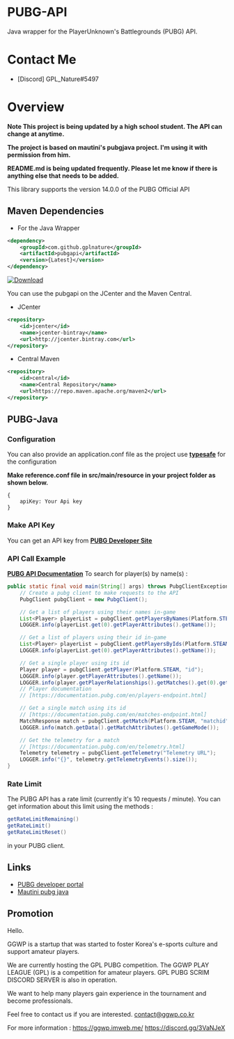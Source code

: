 # PUBG-API
Java wrapper for the PlayerUnknown's Battlegrounds (PUBG) API.

# Contact Me
- [Discord] GPL_Nature#5497

# Overview
**Note This project is being updated by a high school student. The API can change at anytime.**

**The project is based on mautini's pubgjava project. I'm using it with permission from him.**

**README.md is being updated frequently. Please let me know if there is anything else that needs to be added.**

This library supports the version 14.0.0 of the PUBG Official API

## Maven Dependencies

- For the Java Wrapper
```xml
<dependency>
    <groupId>com.github.gplnature</groupId>
    <artifactId>pubgapi</artifactId>
    <version>{Latest}</version>
</dependency>
```
[ ![Download](https://api.bintray.com/packages/gplnature/java-wrappers/pubgapi/images/download.svg) ](https://bintray.com/gplnature/java-wrappers/pubgapi/_latestVersion)

You can use the pubgapi on the JCenter and the Maven Central.

- JCenter
```xml
<repository>
    <id>jcenter</id>
    <name>jcenter-bintray</name>
    <url>http://jcenter.bintray.com</url>
</repository>
```
- Central Maven
```xml
<repository>
    <id>central</id>
    <name>Central Repository</name>
    <url>https://repo.maven.apache.org/maven2</url>
</repository>
```

## PUBG-Java

### Configuration
You can also provide an application.conf file as the project use **[typesafe](https://github.com/lightbend/config)** for the configuration

**Make reference.conf file in src/main/resource in your project folder as shown below.**
```
{
    apiKey: Your Api key
}
```
### Make API Key
You can get an API key from **[PUBG Developer Site](https://developer.playbattlegrounds.com/)**


### API Call Example
**[PUBG API Documentation](https://documentation.pubg.com/en/introduction.html)**
To search for player(s) by name(s) :
```java
public static final void main(String[] args) throws PubgClientException {
    // Create a pubg client to make requests to the API
    PubgClient pubgClient = new PubgClient();

    // Get a list of players using their names in-game
    List<Player> playerList = pubgClient.getPlayersByNames(Platform.STEAM, "name", "name2");
    LOGGER.info(playerList.get(0).getPlayerAttributes().getName());

    // Get a list of players using their id in-game
    List<Player> playerList = pubgClient.getPlayersByIds(Platform.STEAM, "id", "id2");
    LOGGER.info(playerList.get(0).getPlayerAttributes().getName());

    // Get a single player using its id
    Player player = pubgClient.getPlayer(Platform.STEAM, "id");
    LOGGER.info(player.getPlayerAttributes().getName());
    LOGGER.info(player.getPlayerRelationships().getMatches().get(0).getId());
    // Player documentation
    // [https://documentation.pubg.com/en/players-endpoint.html]

    // Get a single match using its id
    // [https://documentation.pubg.com/en/matches-endpoint.html]
    MatchResponse match = pubgClient.getMatch(Platform.STEAM, "matchid");
    LOGGER.info(match.getData().getMatchAttributes().getGameMode());

    // Get the telemetry for a match
    // [https://documentation.pubg.com/en/telemetry.html]
    Telemetry telemetry = pubgClient.getTelemetry("Telemetry URL");
    LOGGER.info("{}", telemetry.getTelemetryEvents().size());
}
```

### Rate Limit
The PUBG API has a rate limit (currently it's 10 requests / minute). You can get information about this limit using the methods :
```java
getRateLimitRemaining()
getRateLimit()
getRateLimitReset()
```
in your PUBG client.

## Links
- [PUBG developer portal](https://developer.playbattlegrounds.com/)
- [Mautini pubg java](https://github.com/mautini/pubgjava)

## Promotion
Hello.

GGWP is a startup that was started to foster Korea's e-sports culture and support amateur players.

We are currently hosting the GPL PUBG competition. The GGWP PLAY LEAGUE (GPL) is a competition for amateur players. GPL PUBG SCRIM DISCORD SERVER is also in operation.

We want to help many players gain experience in the tournament and become professionals.  

Feel free to contact us if you are interested.
contact@ggwp.co.kr

For more information :
https://ggwp.imweb.me/
https://discord.gg/3VaNJeX
